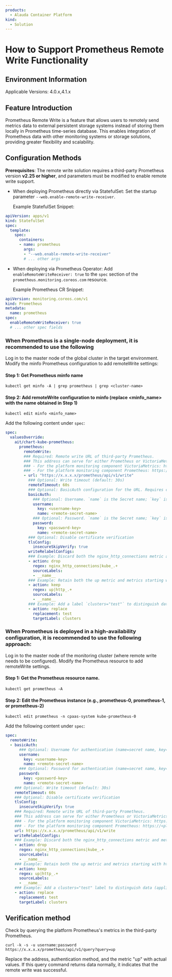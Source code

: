 ```yaml
---
products: 
  - Alauda Container Platform
kind:
  - Solution
---
```


# How to Support Prometheus Remote Write Functionality

## Environment Information

Applicable Versions: 4.0.x,4.1.x

## Feature Introduction

Prometheus Remote Write is a feature that allows users to remotely send metrics data to external persistent storage systems instead of storing them locally in Prometheus time-series database. This enables integration of Prometheus data with other monitoring systems or storage solutions, providing greater flexibility and scalability.

## Configuration Methods

**Prerequisites**: The remote write solution requires a third-party Prometheus version **v2.25 or higher**, and parameters must be modified to enable remote write support.

- When deploying Prometheus directly via StatefulSet: Set the startup parameter `--web.enable-remote-write-receiver`.

  Example StatefulSet Snippet:

```yaml
apiVersion: apps/v1
kind: StatefulSet
spec:
  template:
    spec:
      containers:
      - name: prometheus
        args:
        - "--web.enable-remote-write-receiver"
        # ... other args
```
- When deploying via Prometheus Operator: Add `enableRemoteWriteReceiver: true` to the `spec` section of the `prometheus.monitoring.coreos.com` resource.

  Example Prometheus CR Snippet:

```yaml
apiVersion: monitoring.coreos.com/v1
kind: Prometheus
metadata:
  name: prometheus
spec:
  enableRemoteWriteReceiver: true
  # ... other spec fields
```

### When Prometheus is a single-node deployment, it is recommended to use the following

Log in to the master node of the global cluster in the target environment.
Modify the minfo Prometheus configuration to add remoteWrite settings:

#### Step 1: Get Prometheus minfo name

```shell
kubectl get minfo -A | grep prometheus | grep <cluster-name>
```

#### Step 2: Add remoteWrite configuration to minfo (replace <minfo_name> with the name obtained in Step 1)

```shell
kubectl edit minfo <minfo_name>
```

Add the following content under `spec`:

```yaml
spec:
  valuesOverride:
    ait/chart-kube-prometheus:
      prometheus:
        remoteWrite:
        ### Required: Remote write URL of third-party Prometheus.
        ### This address can serve for either Prometheus or VictoriaMetrics:
        ### - For the platform monitoring component VictoriaMetrics: https://<platform-domain>/clusters/<clusters_name>/vminsert
        ### - For the platform monitoring component Prometheus: https://<platform-domain>/clusters/<clusters_name>/prometheus-0/api/v1/write
        - url: "https://x.x.x.x/prometheus/api/v1/write"
          ### Optional: Write timeout (default: 30s)
          remoteTimeout: 60s
          ### Optional: BasicAuth configuration for the URL. Requires creating a Secret in the `cpaas-system` namespace if authentication is enabled.
          basicAuth:
            ### Optional: Username. `name` is the Secret name; `key` is the username key in the Secret.
            username:
              key: <username-key>
              name: <remote-secret-name>
            ### Optional: Password. `name` is the Secret name; `key` is the password key in the Secret.
            password:
              key: <password-key>
              name: <remote-secret-name>
          ### Optional: Disable certificate verification
          tlsConfig:
            insecureSkipVerify: true
          writeRelabelConfigs:
          ### Example: Discard both the nginx_http_connections metric and metrics starting with kube_, using regular expressions to match the metric names to discard. Multiple rules can be used for matching.
          - action: drop
            regex: nginx_http_connections|kube_.+
            sourceLabels:
            - __name__
          ### Example: Retain both the up metric and metrics starting with http_ and discard all others.
          - action: keep
            regex: up|http_.+
            sourceLabels:
            - __name__
          ### Example: Add a label `clusters="test"` to distinguish data. This label is added ONLY to remotely written data; platform data remains unmodified.
          - action: replace
            replacement: test
            targetLabel: clusters
```

### When Prometheus is deployed in a high-availability configuration, it is recommended to use the following approach:

Log in to the master node of the monitoring cluster (where remote write needs to be configured).
Modify the Prometheus resource to add remoteWrite settings.

#### Step 1: Get the Prometheus resource name.

```shell
kubectl get prometheus -A
```

#### Step 2: Edit the Prometheus instance (e.g., prometheus-0, prometheus-1, or prometheus-2)

```shell
kubectl edit prometheus -n cpaas-system kube-prometheus-0
```

Add the following content under `spec`:

```yaml
spec:
  remoteWrite:
  - basicAuth:
      ### Optional: Username for authentication (name=secret name, key=username key)
      username:
        key: <username-key>
        name: <remote-secret-name>
      ### Optional: Password for authentication (name=secret name, key=password key)
      password:
        key: <password-key>
        name: <remote-secret-name>
    ### Optional: Write timeout (default: 30s)
    remoteTimeout: 60s
    ### Optional: Disable certificate verification
    tlsConfig:
      insecureSkipVerify: true
    ### Required: Remote write URL of third-party Prometheus.
    ### This address can serve for either Prometheus or VictoriaMetrics:
    ### - For the platform monitoring component VictoriaMetrics: https://<platform-domain>/clusters/<clusters_name>/vminsert
    ### - For the platform monitoring component Prometheus: https://<platform-domain>/clusters/<clusters_name>/prometheus-0/api/v1/write
    url: https://x.x.x.x/prometheus/api/v1/write
    writeRelabelConfigs:
    ### Example: Discard both the nginx_http_connections metric and metrics starting with kube_, using regular expressions to match the metric names to discard. Multiple rules can be used for matching.
    - action: drop
      regex: nginx_http_connections|kube_.+
      sourceLabels:
      - __name__
    ### Example: Retain both the up metric and metrics starting with http_ and discard all others.
    - action: keep
      regex: up|http_.+
      sourceLabels:
      - __name__
    ### Example: Add a clusters="test" label to distinguish data (applies only to remotely written data; platform data remains unmodified)
    - action: replace
      replacement: test
      targetLabel: clusters
```

## Verification method

Check by querying the platform Prometheus's metrics in the third-party Prometheus.

```shell
curl -k -s -u username:password https://x.x.x.x/prometheus/api/v1/query?query=up
```
Replace the address, authentication method, and the metric "up" with actual values. If this query command returns data normally, it indicates that the remote write was successful.
